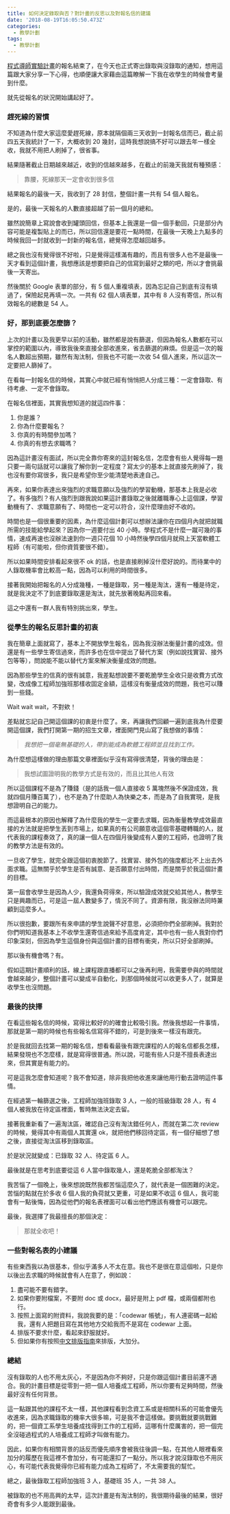 ```yaml
---
title: 如何決定錄取與否？對計畫的反思以及對報名信的建議
date: '2018-08-19T16:05:50.473Z'
categories:
  - 教學計劃
tags:
  - 教學計劃
---
```


[程式導師實驗計畫](https://medium.com/hulis-blog/mentor-program-s2-f876c4e13d3b)的報名結束了，在今天也正式寄出錄取與沒錄取的通知，想用這篇跟大家分享一下心得，也順便讓大家藉由這篇瞭解一下我在收學生的時候會考量到什麼。

就先從報名的狀況開始講起好了。

### 趕死線的習慣

不知道為什麼大家這麼愛趕死線，原本就隔個兩三天收到一封報名信而已，截止前四五天我統計了一下，大概收到 20 幾封，這時我想說搞不好可以跟去年一樣全收，我就不用把人刷掉了，很省事。

結果隨著截止日期越來越近，收到的信越來越多，在截止的前幾天我就有種預感：

> 靠腰，死線那天一定會收到很多信

結果報名的最後一天，我收到了 28 封信，整個計畫一共有 54 個人報名。

是的，最後一天報名的人數直接超越了前一個月的總和。

雖然說簡章上寫說會收到罐頭回信，但基本上我還是一個一個手動回，只是部分內容可能是複製貼上的而已，所以回信還是要花一點時間，在最後一天晚上九點多的時候我回一封就收到一封新的報名信，總覺得怎麼越回越多。

總之我也沒有覺得很不好啦，只是覺得這樣滿有趣的，而且有很多人也不是最後一天才看到這個計畫，我想應該是想要把自己的信寫到最好之類的吧，所以才會挑最後一天寄出。

然後關於 Google 表單的部分，有 5 個人重複填表，因為忘記自己到底有沒有填過了，保險起見再填一次。一共有 62 個人填表單，其中有 8 人沒有寄信，所以有效報名的總數是 54 人。

### 好，那到底要怎麼篩？

上次的計畫以及我更早以前的活動，雖然都是說有篩選，但因為報名人數都在可以掌控的範圍以內，導致我後來直接全部收進來，省去篩選的麻煩。但是這一次的報名人數超出預期，雖然有淘汰制，但我也不可能一次收 54 個人進來，所以這次一定要把人篩掉了。

在看每一封報名信的時候，其實心中就已經有悄悄把人分成三種：一定會錄取、有待考慮、一定不會錄取。

在報名信裡面，其實我想知道的就這四件事：

1.  你是誰？
2.  你為什麼要報名？
3.  你真的有時間參加嗎？
4.  你真的有想去求職嗎？

因為這計畫沒有面試，所以完全靠你寄來的這封報名信，怎麼會有些人覺得每一題只要一兩句話就可以讓我了解你到一定程度？寫太少的基本上就直接先刷掉了，我也沒有要你寫很多，我只是希望你至少能清楚地表達自己。

再來，如果你表達出來強烈的求職意願以及強烈的學習動機，那基本上我是必收了。有多強烈？有人強烈到跟我說如果這計畫錄取之後就離職專心上這個課，學習動機有了、求職意願有了、時間也一定可以符合，沒什麼理由好不收的。

時間也是一個很重要的因素，為什麼這個計劃可以想辦法讓你在四個月內就把就職所需的技能給學起來？因為你一週要付出 40 小時。學程式不是什麼一蹴可幾的事情，速成再速也沒辦法速到你一週只花個 10 小時然後學四個月就飛上天當軟體工程師（有可能啦，但你資質要很不錯）。

所以如果時間安排看起來很不 ok 的話，也是直接刷掉沒什麼好說的。而待業中的人錄取機率會比較高一點，因為可以利用的時間很多。

接著我開始把報名的人分成幾種，一種是錄取，另一種是淘汰，還有一種是待定，就是我決定不了到底要錄取還是淘汰，就先放著晚點再回來看。

這之中還有一群人我有特別挑出來，學生。

### 從學生的報名反思計畫的初衷

我在簡章上面就寫了，基本上不開放學生報名，因為我沒辦法衡量計畫的成效。但還是有一些學生寄信過來，而許多也在信中提出了替代方案（例如說找實習、接外包等等），問說能不能以替代方案來解決衡量成效的問題。

因為那些學生的信真的很有誠意，我差點想說要不要乾脆學生全收只是收費方式改變，改成像工程師加強班那樣收固定金額，這樣沒有衡量成效的問題，我也可以賺到一些錢。

Wait wait wait，不對欸！

差點就忘記自己開這個課的初衷是什麼了。來，再讓我們回顧一遍到底我為什麼要開這個課，我們打開第一期的招生文章，裡面開門見山寫了我想做的事情：

> _我想把一個毫無基礎的人，帶到能成為軟體工程師並且找到工作。_

為什麼想這樣做的理由那篇文章裡面似乎沒有寫得很清楚，背後的理由是：

> 我想試圖證明我的教學方式是有效的，而且比其他人有效

所以這個課程不是為了賺錢（是的話我一個人直接收 5 萬塊然後不保證成效，我就四個月賺百萬了），也不是為了什麼助人為快樂之本，而是為了自我實現，是我想證明自己的能力。

而這最根本的原因也解釋了為什麼我的學生一定要去求職，因為衡量教學成效最直接的方法就是把學生丟到市場上，如果真的有公司願意收這個零基礎轉職的人，就代表我的課程奏效了，真的讓一個人在四個月後變成有人要的工程師，也證明了我的教學方法是有效的。

一旦收了學生，就完全跟這個初衷脫節了。找實習、接外包的強度都比不上出去外面求職。這無關乎於學生是否有誠意、是否願意付出時間，而是關乎於我這個計畫的目標。

第一屆會收學生是因為人少，我還負荷得來，所以驗證成效就交給其他人，教學生只是興趣而已，可是這一屆人數變多了，情況不同了。資源有限，我沒辦法同時兼顧到這麼多人。

所以很抱歉，要跟所有來申請的學生說聲不好意思，必須把你們全部刷掉。我對於你們明知道我基本上不收學生還寄信過來給予高度肯定，其中也有一些人我對你們印象深刻，但因為學生這個身份與這個計畫的目標有衝突，所以只好全部刷掉。

那以後有機會嗎？有。

假如這期計畫順利的話，線上課程跟直播都可以之後再利用，我需要參與的時間就會越來越少，整個計畫可以變成半自動化，到那個時候就可以收更多人了，就算是收學生也沒問題。

### 最後的抉擇

在看這些報名信的時候，寫得比較好的的確會比較吸引我。然後我想起一件事情，那就是第一期的時候也有些報名信寫得不錯的，可是到後來一樣沒有跟完。

於是我就回去找第一期的報名信，想看看最後有跟完課程的人的報名信都長怎樣，結果發現也不怎麼樣，就是寫得很普通。所以說，可能有些人只是不擅長表達出來，但其實是有能力的。

可是這我怎麼會知道呢？我不會知道，除非我把他收進來讓他用行動去證明這件事情。

在經過第一輪篩選之後，工程師加強班錄取 3 人，一般的班級錄取 28 人，有 4 個人被我放在待定區裡面，暫時無法決定去留。

接著我重新看了一遍淘汰區，確認自己沒有淘汰錯任何人，而就在第二次 review 的時候，覺得其中有兩個人其實還 ok，就把他們移回待定區，有一個仔細想了想之後，直接從淘汰區移到錄取區。

於是狀況就變成：已錄取 32 人、待定區 6 人。

最後就是在思考到底要從這 6 人當中錄取幾人，還是乾脆全部都淘汰？

我苦惱了一個晚上，後來想說既然我都苦惱這麼久了，就代表是一個困難的決定。苦惱的點就在於多收 6 個人我的負荷就又更重，可是如果不收這 6 個人，我可能會有一點後悔，因為從他們的報名表裡面可以看出他們應該有機會可以跟完。

最後，我選擇了我最擅長的那個決定：

> 那就全收吧！

### 一些對報名表的小建議

有些東西我以為很基本，但似乎滿多人不太在意。我也不是很在意這個啦，只是你以後出去求職的時候就會有人在意了，例如說：

1.  盡可能不要有錯字。
2.  如果你要附檔案，不要附 doc 或 docx，最好是附上 pdf 檔，或兩個都附也行。
3.  按照上面寫的附資料，我說我要的是：「codewar 帳號」，有人連密碼一起給我，還有人把題目寫在其他地方交給我而不是寫在 codewar 上面。
4.  排版不要求什麼，看起來舒服就好。
5.  但如果你有按照[中文排版指南](https://github.com/sparanoid/chinese-copywriting-guidelines)來排版，大加分。

### 總結

沒有錄取的人也不用太灰心，不是因為你不夠好，只是你跟這個計畫目前還不適合。我的計畫目標是從零到一把一個人培養成工程師，所以你要有足夠時間，然後最好沒有任何背景。

這一點跟其他的課程不太一樣，其他課程看到念資工系或是相關科系的可能會優先收進來，因為求職錄取的機率大很多嘛，可是我不會這樣做。要挑戰就要挑戰難的，把一個資工系學生培養成找得到工作的工程師，這哪有什麼厲害的，把一個完全沒碰過程式的人培養成工程師才叫做有能力。

因此，如果你有相關背景的話反而優先順序會被我往後調一點，在其他人眼裡看來加分的履歷在我這裡不會加分，有可能還扣了一點分。所以我才說沒錄取也不用灰心，有可能代表我覺得你已經有能力成為工程師了，不太需要我的幫忙。

總之，最後錄取工程師加強班 3 人，基礎班 35 人，一共 38 人。

被錄取的也不用高興的太早，這次計畫是有淘汰制的，我很期待最後的結果，很好奇會有多少人能跟到最後。